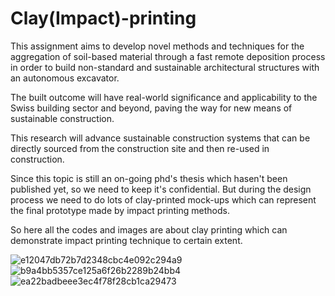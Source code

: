 # Clay(Impact)-printing

This assignment aims to develop novel methods and techniques for the aggregation of soil-based material through a fast remote deposition process in order to build non-standard and sustainable architectural structures with an autonomous excavator.

The built outcome will have real-world significance and applicability to the Swiss building sector and beyond, paving the way for new means of sustainable construction.

This research will advance sustainable construction systems that can be directly sourced from the construction site and then re-used in construction.

Since this topic is still an on-going phd's thesis which hasen't been published yet, so we need to keep it's confidential. But during the design process we need to do lots of clay-printed mock-ups which can represent the final prototype made by impact printing methods.

So here all the codes and images are about clay printing which can demonstrate impact printing technique to certain extent.

![e12047db72b7d2348cbc4e092c294a9](https://user-images.githubusercontent.com/62844243/226305721-a160d775-a570-4a80-bd9b-007cd10b5bad.jpg)
![b9a4bb5357ce125a6f26b2289b24bb4](https://user-images.githubusercontent.com/62844243/226305891-64756630-ab42-47f7-a826-e2e8955ca7be.jpg)
![ea22badbeee3ec4f78f28cb1ca29473](https://user-images.githubusercontent.com/62844243/226306718-215ed64b-431f-4779-9882-f434c7dc94a9.jpg)
